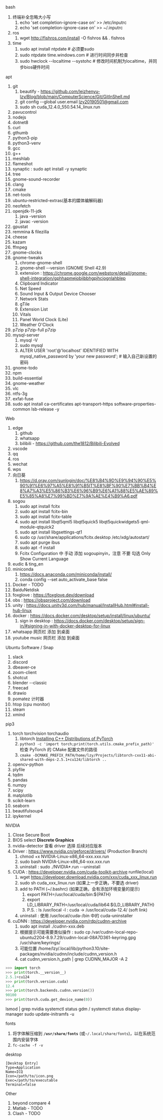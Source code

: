 bash
1. 终端补全忽略大小写
   1. echo 'set completion-ignore-case on' >> /etc/inputrc
   2. echo 'set completion-ignore-case on' >> ~/.inputrc
2. ros
   1. wget http://fishros.com/install -O fishros && . fishros
3. time
   1. sudo apt install ntpdate # 必须要sudo
   2. sudo ntpdate time.windows.com # 进行时间同步并检查
   3. sudo hwclock --localtime --systohc # 修改时间机制为localtime，并同步bios硬件时间


apt
1. git
   1. beautify - https://github.com/leizhenyu-lzy/Blog/blob/main/ComputerScience/Git/GitInShell.md
   2. git config --global user.email lzy20190501@gmail.com
   3. sudo sh cuda_12.4.0_550.54.14_linux.run
2. pavucontrol
3. nodejs
4. dotnet8
5. curl
6. gthumb
7. python3-pip
8. python3-venv
9.  gcc
10. g++
11. meshlab
12. flameshot
13. synaptic : sudo apt install -y synaptic
14. tree
15. gnome-sound-recorder
16. clang
17. cmake
18. net-tools
19. ubuntu-restricted-extras(基本的媒体编解码器)
20. neofetch
21. openjdk-11-jdk
    1. java -version
    2. javac -version
22. gpustat
23. remmina & filezilla
24. cheese
25. kazam
26. ffmpeg
27. gnome-clocks
28. gnome-tweaks
    1. chrome-gnome-shell
    2. gnome-shell --version (GNOME Shell 42.9)
    3. extension : https://chrome.google.com/webstore/detail/gnome-shell-integration/gphhapmejobijbbhgpjhcjognlahblep
    4. Clipboard Indicator
    5. Net Speed
    6. Sound Input & Output Device Chooser
    7. Network Stats
    8. gTile
    9. Extension List
    10. Vitals
    11. Panel World Clock (Lite)
    12. Weather O'Clock
29. p7zip p7zip-full p7zip
30. mysql-server
    1. mysql -V
    2. sudo mysql
    3. ALTER USER 'root'@'localhost' IDENTIFIED WITH mysql_native_password by 'your new password';  # 输入自己新设置的密码
31. gnome-todo
32. npm
33. build-essential
34. gnome-weather
35. vlc
36. ntfs-3g
37. exfat-fuse
38. sudo apt install ca-certificates apt-transport-https software-properties-common lsb-release -y









Web
1. edge
   1. github
   2. whatsapp
   3. bilibili - https://github.com/the1812/Bilibili-Evolved
2. vscode
3. qq
4. ros
5. wechat
6. wps
7. 向日葵
   1. https://d.oray.com/sunlogin/doc/%E8%B4%9D%E9%94%90%E5%90%91%E6%97%A5%E8%91%B5IT%E8%BF%90%E7%BB%B4%E8%A7%A3%E5%86%B3%E6%96%B9%E6%A1%88%E5%AE%89%E5%85%A8%E7%99%BD%E7%9A%AE%E4%B9%A6.pdf
8. sogou
   1. sudo apt install fcitx
   2. sudo apt install fcitx-bin
   3. sudo apt install fcitx-table
   4. sudo apt install libqt5qml5 libqt5quick5 libqt5quickwidgets5 qml-module-qtquick2
   5. sudo apt install libgsettings-qt1
   6. sudo cp /usr/share/applications/fcitx.desktop /etc/xdg/autostart/
   7. sudo apt purge ibus
   8. sudo apt -f install
   9. Fcitx Configuration 中 手动 添加 sogoupinyin，注意 不要 勾选 Only Show Current Language
9.  eudic & ting_en
10. miniconda
    1. https://docs.anaconda.com/miniconda/install/
    2. conda config --set auto_activate_base false
11. Docker - TODO
12. BaiduNetdisk
13. foxglove : https://foxglove.dev/download
14. obs : https://obsproject.com/download
15. unity : https://docs.unity3d.com/hub/manual/InstallHub.html#install-hub-linux
16. docker : https://docs.docker.com/desktop/setup/install/linux/ubuntu/
    1. sign in desktop : https://docs.docker.com/desktop/setup/sign-in/#signing-in-with-docker-desktop-for-linux
17. whatsapp 网页栏 添加 到桌面
18. youtube music 网页栏 添加 到桌面


Ubuntu Software / Snap
1. slack
2. discord
3. dbeaver-ce
4. zoom-client
5. shotcut
6. blender --classic
7. freecad
8. drawio
9. pomatez 计时器
10. htop (cpu monitor)
11. steam
12. xmind




pip3
1. torch torchvision torchaudio
   1. libtorch [Installing C++ Distributions of PyTorch](https://pytorch.org/cppdocs/installing.html)
   2. `python3 -c 'import torch;print(torch.utils.cmake_prefix_path)'` 检查 PyTorch 的 CMake 配置文件的路径
   3. `cmake -DCMAKE_PREFIX_PATH/home/lzy/Projects/libtorch-cxx11-abi-shared-with-deps-2.5.1+cu124/libtorch ..`
2. opencv-python
3. plyfile
4. tqdm
5. pandas
6. numpy
7. scipy
8. matplotlib
9.  scikit-learn
10. seaborn
11. beautifulsoup4
12. ipykernel





NVIDIA
1. Close Secure Boot
2. BIOS select **Discrete Graphics**
3. nvidia-detector 查看 driver 选择 后续对应版本
4. Driver : https://www.nvidia.cn/geforce/drivers/  (Production Branch)
   1. chmod +x NVIDIA-Linux-x86_64-xxx.xxx.run
   2. sudo bash NVIDIA-Linux-x86_64-xxx.xxx.run
   3. uninstall : sudo ./NVIDIA*.run --uninstall
5. CUDA : https://developer.nvidia.com/cuda-toolkit-archive runfile(local)
   1. wget https://developer.download.nvidia.com/xxx/cuda_xxx_linux.run
   2. sudo sh cuda_xxx_linux.run (如果上一步正确，不要选 driver)
   3. add to PATH (~/.bashrc) (如果正确，会有添加环境变量的提示)
      1. export PATH=/usr/local/cuda/bin:${PATH}
      2. export LD_LIBRARY_PATH=/usr/local/cuda/lib64:${LD_LIBRARY_PATH}
      3. P.S. : ls /usr/local -l : cuda -> /usr/local/cuda-12.4/ (soft link)
   4. uninstall : 使用 /usr/local/cuda-<version>/bin 中的 cuda-uninstaller
6. cuDNN : https://developer.nvidia.com/rdp/cudnn-archive
   1. sudo apt install ./cudnn-xxx.deb
   2. 根据提示可能需要类似操作 : sudo cp /var/cudnn-local-repo-ubuntu2204-8.9.7.29/cudnn-local-08A7D361-keyring.gpg /usr/share/keyrings/
   3. 可能位置 /home/lzy/.local/lib/python3.10/site-packages/nvidia/cudnn/include/cudnn_version.h
   4. cat cudnn_version.h_path | grep CUDNN_MAJOR -A 2

```python
>>> import torch
>>> print(torch.__version__)
2.5.1+cu124
>>> print(torch.version.cuda)
12.4
>>> print(torch.backends.cudnn.version())
90100
>>> print(torch.cuda.get_device_name(0))
```


lsmod | grep nvidia
systemctl status gdm / systemctl status display-manager
sudo update-initramfs -u




fonts
1. 将字体解压缩到 **`/usr/share/fonts`** (或`~/.local/share/fonts`)，以在系统范围内安装字体
2. `fc-cache -f -v`


desktop
```
[Desktop Entry]
Type=Application
Name=ICQ
Icon=/path/to/icon.png
Exec=/path/to/executable
Terminal=false
```





Other
1. beyond compare 4
2. Matlab - TODO
3. Clash - TODO




